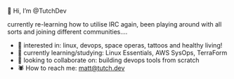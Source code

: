🦉 Hi, I’m @TutchDev

currently re-learning how to utilise IRC again, been playing around with all sorts and joining different communities....

- 🦇 interested in: linux, devops, space operas, tattoos and healthy living!
- 🦖 currently learning/studying: Linux Essentials, AWS SysOps, TerraForm
- 🐉 looking to collaborate on: building devops tools from scratch
- 🕷️ How to reach me: matt@tutch.dev
